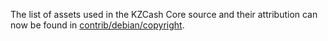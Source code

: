 The list of assets used in the KZCash Core source and their attribution can now be found in [contrib/debian/copyright](../contrib/debian/copyright).
